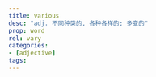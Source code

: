 ```yaml
---
title: various
desc: "adj. 不同种类的, 各种各样的; 多变的"
prop: word
rel: vary
categories:
- [adjective]
tags:
---
```

